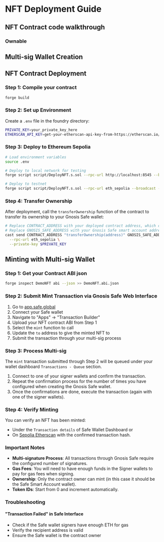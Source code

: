 # NFT Deployment Guide

## NFT Contract code walkthrough

### Ownable

## Multi-sig Wallet Creation

## NFT Contract Deployment

### Step 1: Compile your contract
   ```bash
   forge build
   ```

### Step 2: Set up Environment
Create a `.env` file in the foundry directory:
```bash
PRIVATE_KEY=your_private_key_here
ETHERSCAN_API_KEY=get-your-etherscan-api-key-from-https://etherscan.io/apidashboard
```

### Step 3: Deploy to Ethereum Sepolia
```bash
# Load environment variables
source .env

# Deploy to local network for testing
forge script script/DeployNFT.s.sol --rpc-url http://localhost:8545 --broadcast

# Deploy to testnet
forge script script/DeployNFT.s.sol --rpc-url eth_sepolia --broadcast --private-key $PRIVATE_KEY
```

### Step 4: Transfer Ownership
After deployment, call the `transferOwnership` function of the contract to transfer its ownership to your Gnosis Safe wallet:
```bash
# Replace CONTRACT_ADDRESS with your deployed contract address, which can be found in the logs after deployment or under `broadcast/DeployNFT.s.sol/11155111/run-latest.json` 
# Replace GNOSIS_SAFE_ADDRESS with your Gnosis Safe smart account address
cast send CONTRACT_ADDRESS "transferOwnership(address)" GNOSIS_SAFE_ADDRESS \
  --rpc-url eth_sepolia \
  --private-key $PRIVATE_KEY
```

## Minting with Multi-sig Wallet

### Step 1: Get your Contract ABI json
```bash
forge inspect DemoNFT abi --json >> DemoNFT.abi.json
```

### Step 2: Submit Mint Transaction via Gnosis Safe Web Interface

1. Go to [app.safe.global](https://app.safe.global)
2. Connect your Safe wallet
3. Navigate to "Apps" → "Transaction Builder"
4. Upload your NFT contract ABI from Step 1
5. Select the `mint` function to call
6. Update the `to` address to give the minted NFT to
7. Submit the transaction through your multi-sig process

### Step 3: Process Multi-sig 
The `mint` transaction submitted through Step 2 will be queued under your wallet dashboard `Transactions - Queue` section.

1. Connect to one of your signer wallets and confirm the transaction. 
2. Repeat the confirmation process for the number of times you have configured when creating the Gnosis Safe wallet. 
3. Once the confirmations are done, execute the transaction (again with one of the signer wallets).

### Step 4: Verify Minting
You can verify an NFT has been minted:
- Under the `Transaction details` of Safe Wallet Dashboard or
- On [Sepolia Etherscan](https://sepolia.etherscan.io) with the confirmed transaction hash. 

### Important Notes

- **Multi-signature Process**: All transactions through Gnosis Safe require the configured number of signatures.
- **Gas Fees**: You will need to have enough funds in the Signer wallets to pay for gas fees when signing. 
- **Ownership**: Only the contract owner can mint (in this case it should be the Safe Smart Account wallet).
- **Token IDs**: Start from 0 and increment automatically.

### Troubleshooting

#### "Transaction Failed" in Safe Interface
- Check if the Safe wallet signers have enough ETH for gas
- Verify the recipient address is valid
- Ensure the Safe wallet is the contract owner
